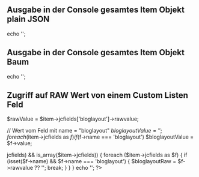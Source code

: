 
Ausgabe in der Console gesamtes Item Objekt plain JSON
-----------------------------------------------------
echo '<script>console.log("item OBJ: ' . addslashes(json_encode($item)) . '");</script>';


Ausgabe in der Console gesamtes Item Objekt Baum
-----------------------------------------------------
echo '<script>console.log("item OBJ:", ' . json_encode($item) . ');</script>';



Zugriff auf RAW Wert von einem Custom Listen Feld
-------------------------------------------------
$rawValue = $item->jcfields['bloglayout']->rawvalue;




// Wert vom Feld mit name = "bloglayout"
$bloglayoutValue = '';
foreach ($item->jcfields as $f) if ($f->name === 'bloglayout') $bloglayoutValue = $f->value;



<?php
$bloglayoutRaw = '';
if (isset($item->jcfields) && is_array($item->jcfields)) {
    foreach ($item->jcfields as $f) {
        if (isset($f->name) && $f->name === 'bloglayout') {
            $bloglayoutRaw = $f->rawvalue ?? '';
            break;
        }
    }
}
echo '<script>console.log("bloglayout RAW: ' . $bloglayoutRaw . '");</script>';
?>
